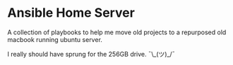 # Ansible Home Server

A collection of playbooks to help me move old projects to a repurposed old
macbook running ubuntu server.

I really should have sprung for the 256GB drive. ¯\\_(ツ)\_/¯

